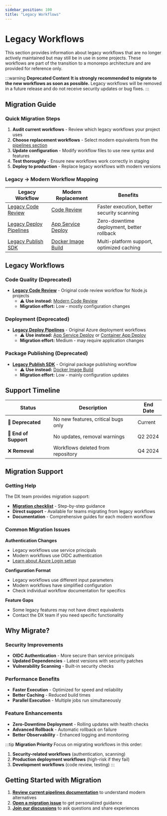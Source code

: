 ```yaml
---
sidebar_position: 100
title: "Legacy Workflows"
---
```


# Legacy Workflows

This section provides information about legacy workflows that are no longer
actively maintained but may still be in use in some projects. These workflows
are part of the transition to a monorepo architecture and are provided for
reference only.

:::warning **Deprecated Content** **It is strongly recommended to migrate to the
new workflows as soon as possible.** Legacy workflows will be removed in a
future release and do not receive security updates or bug fixes. :::

## Migration Guide

### Quick Migration Steps

1. **Audit current workflows** - Review which legacy workflows your project uses
2. **Choose replacement workflows** - Select modern equivalents from the
   [pipelines section](../index.md)
3. **Update configuration** - Modify workflow files to use new syntax and
   features
4. **Test thoroughly** - Ensure new workflows work correctly in staging
5. **Deploy to production** - Replace legacy workflows with modern versions

### Legacy → Modern Workflow Mapping

| Legacy Workflow                                               | Modern Replacement                               | Benefits                                   |
| ------------------------------------------------------------- | ------------------------------------------------ | ------------------------------------------ |
| [Legacy Code Review](./legacy-code-review.md)                 | [Code Review](../code-review.md)                 | Faster execution, better security scanning |
| [Legacy Deploy Pipelines](./legacy-deploy-pipelines-azure.md) | [App Service Deploy](../release-azure-appsvc.md) | Zero-downtime deployment, better rollback  |
| [Legacy Publish SDK](./legacy-publish-sdk.md)                 | [Docker Image Build](../docker-image-build.md)   | Multi-platform support, optimized caching  |

## Legacy Workflows

### Code Quality (Deprecated)

- **[Legacy Code Review](./legacy-code-review.md)** - Original code review
  workflow for Node.js projects
  - ⚠️ **Use instead:** [Modern Code Review](../code-review.md)
  - **Migration effort:** Low - mostly configuration changes

### Deployment (Deprecated)

- **[Legacy Deploy Pipelines](./legacy-deploy-pipelines-azure.md)** - Original
  Azure deployment workflows
  - ⚠️ **Use instead:** [App Service Deploy](../release-azure-appsvc.md) or
    [Container App Deploy](../release-container-app.md)
  - **Migration effort:** Medium - may require application changes

### Package Publishing (Deprecated)

- **[Legacy Publish SDK](./legacy-publish-sdk.md)** - Original package
  publishing workflow
  - ⚠️ **Use instead:** [Docker Image Build](../docker-image-build.md)
  - **Migration effort:** Low - mainly configuration updates

## Support Timeline

| Status                | Description                         | End Date |
| --------------------- | ----------------------------------- | -------- |
| 🔴 **Deprecated**     | No new features, critical bugs only | Current  |
| 🚫 **End of Support** | No updates, removal warnings        | Q2 2024  |
| ❌ **Removal**        | Workflows deleted from repository   | Q4 2024  |

## Migration Support

### Getting Help

The DX team provides migration support:

- **[Migration checklist](https://github.com/pagopa/dx/issues/new?template=migration.md)** -
  Step-by-step guidance
- **Direct support** - Available for teams migrating from legacy workflows
- **Documentation** - Comprehensive guides for each modern workflow

### Common Migration Issues

**Authentication Changes**

- Legacy workflows use service principals
- Modern workflows use OIDC authentication
- [Learn about Azure Login setup](../azure-login.md)

**Configuration Format**

- Legacy workflows use different input parameters
- Modern workflows have simplified configuration
- Check individual workflow documentation for specifics

**Feature Gaps**

- Some legacy features may not have direct equivalents
- Contact the DX team if you need specific functionality

## Why Migrate?

### Security Improvements

- **OIDC Authentication** - More secure than service principals
- **Updated Dependencies** - Latest versions with security patches
- **Vulnerability Scanning** - Built-in security checks

### Performance Benefits

- **Faster Execution** - Optimized for speed and reliability
- **Better Caching** - Reduced build times
- **Parallel Execution** - Multiple jobs run simultaneously

### Feature Enhancements

- **Zero-Downtime Deployment** - Rolling updates with health checks
- **Advanced Rollback** - Automatic rollback on failure
- **Better Observability** - Enhanced logging and monitoring

:::tip **Migration Priority** Focus on migrating workflows in this order:

1. **Security-related workflows** (authentication, scanning)
2. **Production deployment workflows** (high-risk if they fail)
3. **Development workflows** (code review, testing) :::

## Getting Started with Migration

1. **[Review current pipelines documentation](../index.md)** to understand
   modern alternatives
2. **[Open a migration issue](https://github.com/pagopa/dx/issues/new)** to get
   personalized guidance
3. **[Join our discussions](https://github.com/pagopa/dx/discussions)** to ask
   questions and share experiences
